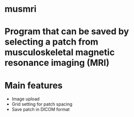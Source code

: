 # musmri
# Program that can be saved by selecting a patch from musculoskeletal magnetic resonance imaging (MRI)
# Main features
 - Image upload
 - Grid setting for patch spacing
 - Save patch in DICOM format
